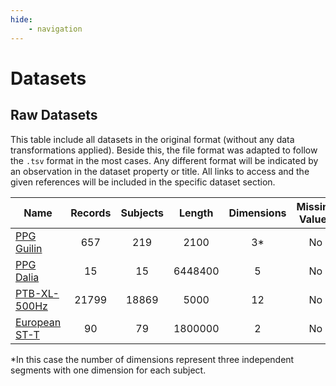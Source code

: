 ```yaml
---
hide:
    - navigation
---
```


# Datasets

## Raw Datasets

This table include all datasets in the original format (without any data transformations applied). Beside this, the file format was adapted to follow the `.tsv` format in the most cases. Any different format will be indicated by an observation in the dataset property or title. All links to access and the given references will be included in the specific dataset section.

|Name|Records|Subjects|Length|Dimensions|Missing Values|Metadata|Version|
|--|:--:|:--:|:--:|:--:|:--:|:--:|:--:|
|[PPG Guilin](https://drive.google.com/file/d/1J8SfMelyFFhgWfpW46gj2iFf6bgAmp7Z/view?usp=sharing)|657|219|2100|3*|No|Yes|v1.0|
|[PPG Dalia](https://drive.google.com/file/d/118aloUJGD69Hz8utf9N1Ukgpu3FLsIHE/view?usp=sharing)|15|15|6448400|5|No|Yes|v1.0|
|[PTB-XL-500Hz](https://drive.google.com/file/d/19irJEAeYAuvUEzOv3jI4tbVOoz9OLQd_/view?usp=sharing)|21799|18869|5000|12|No|Yes|v1.0|
|[European ST-T](https://drive.google.com/file/d/1hpLcWWihw2EJTl86GqkrNTEqJFIkGL_F/view?usp=sharing)|90|79|1800000|2|No|Yes|v1.0|

*In this case the number of dimensions represent three independent segments with one dimension for each subject.
